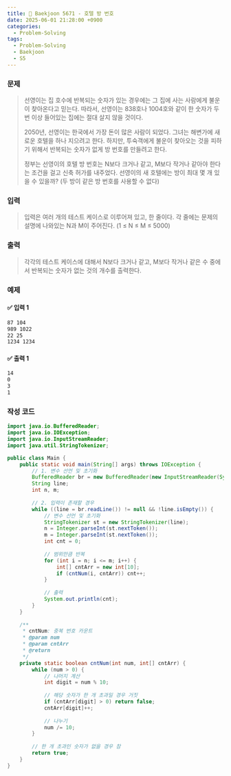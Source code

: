 ```yaml
---
title: 🧩 Baekjoon 5671 - 호텔 방 번호
date: 2025-06-01 21:28:00 +0900
categories:
  - Problem-Solving
tags:
  - Problem-Solving
  - Baekjoon
  - S5
---
```


### 문제
> 선영이는 집 호수에 반복되는 숫자가 있는 경우에는 그 집에 사는 사람에게 불운이 찾아온다고 믿는다. 따라서, 선영이는 838호나 1004호와 같이 한 숫자가 두 번 이상 들어있는 집에는 절대 살지 않을 것이다.
> 
> 2050년, 선영이는 한국에서 가장 돈이 많은 사람이 되었다. 그녀는 해변가에 새로운 호텔을 하나 지으려고 한다. 하지만, 투숙객에게 불운이 찾아오는 것을 피하기 위해서 반복되는 숫자가 없게 방 번호를 만들려고 한다.
> 
> 정부는 선영이의 호텔 방 번호는 N보다 크거나 같고, M보다 작거나 같아야 한다는 조건을 걸고 신축 허가를 내주었다. 선영이의 새 호텔에는 방이 최대 몇 개 있을 수 있을까? (두 방이 같은 방 번호를 사용할 수 없다)


### 입력
> 입력은 여러 개의 테스트 케이스로 이루어져 있고, 한 줄이다. 
> 각 줄에는 문제의 설명에 나와있는 N과 M이 주어진다. (1 ≤ N ≤ M ≤ 5000)


### 출력
> 각각의 테스트 케이스에 대해서 N보다 크거나 같고, M보다 작거나 같은 수 중에서 반복되는 숫자가 없는 것의 개수를 출력한다.


### 예제
#### ✅ 입력 1
```bash
87 104
989 1022
22 25
1234 1234
```

#### ✅ 출력 1
```bash
14
0
3
1
```


### 작성 코드
```java
import java.io.BufferedReader;
import java.io.IOException;
import java.io.InputStreamReader;
import java.util.StringTokenizer;

public class Main {
    public static void main(String[] args) throws IOException {
        // 1. 변수 선언 및 초기화
        BufferedReader br = new BufferedReader(new InputStreamReader(System.in));
        String line;
        int n, m;
        
        // 2. 입력이 존재할 경우
        while ((line = br.readLine()) != null && !line.isEmpty()) {
            // 변수 선언 및 초기화
            StringTokenizer st = new StringTokenizer(line);
            n = Integer.parseInt(st.nextToken());
            m = Integer.parseInt(st.nextToken());
            int cnt = 0;
            
            // 범위만큼 반복
            for (int i = n; i <= m; i++) {
                int[] cntArr = new int[10];
                if (cntNum(i, cntArr)) cnt++;
            }
            
            // 출력
            System.out.println(cnt);
        }
    }
    
    /**
     * cntNum: 중복 번호 카운트
     * @param num
     * @param cntArr
     * @return
     */
    private static boolean cntNum(int num, int[] cntArr) {
        while (num > 0) {
            // 나머지 계산
            int digit = num % 10;
            
            // 해당 숫자가 한 개 초과일 경우 거짓
            if (cntArr[digit] > 0) return false;
            cntArr[digit]++;
            
            // 나누기
            num /= 10;
        }
        
        // 한 개 초과인 숫자가 없을 경우 참
        return true;
    }
}
```